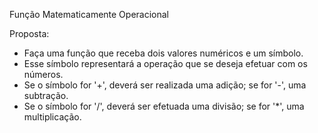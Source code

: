 Função Matematicamente Operacional

Proposta:
  - Faça uma função que receba dois valores numéricos e um símbolo.
  - Esse símbolo representará a operação que se deseja efetuar com os números.
  - Se o símbolo for '+', deverá ser realizada uma adição; se for '-', uma subtração.
  - Se o símbolo for '/', deverá ser efetuada uma divisão; se for '*', uma multiplicação.
